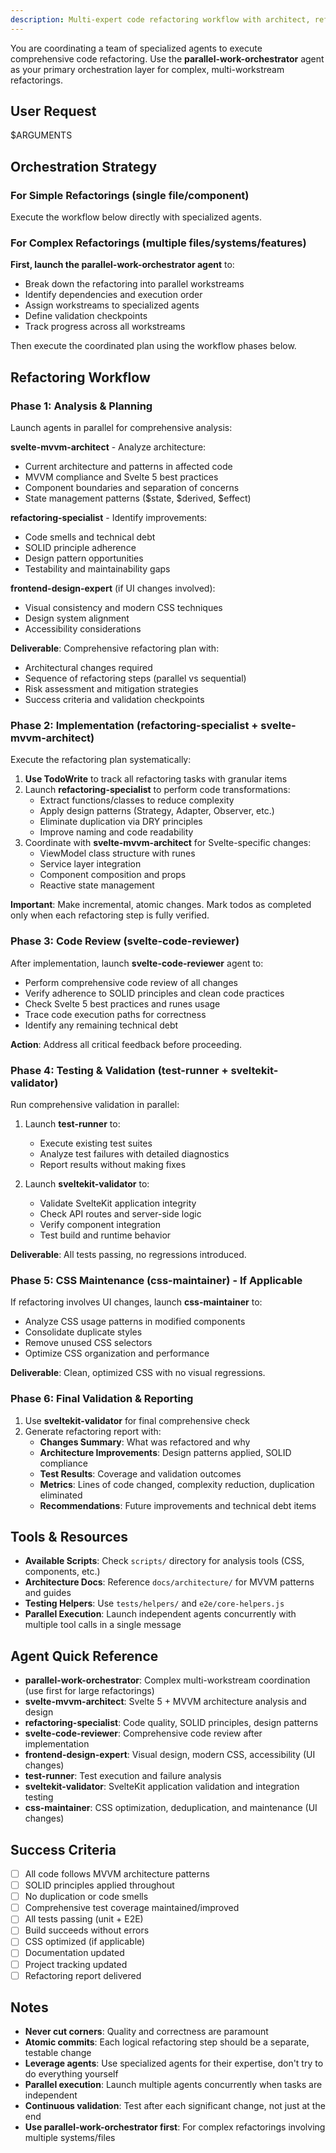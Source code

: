 ```yaml
---
description: Multi-expert code refactoring workflow with architect, refactoring, and validation specialists producing working changes based on the user's request.
---
```


You are coordinating a team of specialized agents to execute comprehensive code refactoring. Use the **parallel-work-orchestrator** agent as your primary orchestration layer for complex, multi-workstream refactorings.

## User Request

$ARGUMENTS

## Orchestration Strategy

### For Simple Refactorings (single file/component)

Execute the workflow below directly with specialized agents.

### For Complex Refactorings (multiple files/systems/features)

**First, launch the parallel-work-orchestrator agent** to:

- Break down the refactoring into parallel workstreams
- Identify dependencies and execution order
- Assign workstreams to specialized agents
- Define validation checkpoints
- Track progress across all workstreams

Then execute the coordinated plan using the workflow phases below.

## Refactoring Workflow

### Phase 1: Analysis & Planning

Launch agents in parallel for comprehensive analysis:

**svelte-mvvm-architect** - Analyze architecture:

- Current architecture and patterns in affected code
- MVVM compliance and Svelte 5 best practices
- Component boundaries and separation of concerns
- State management patterns ($state, $derived, $effect)

**refactoring-specialist** - Identify improvements:

- Code smells and technical debt
- SOLID principle adherence
- Design pattern opportunities
- Testability and maintainability gaps

**frontend-design-expert** (if UI changes involved):

- Visual consistency and modern CSS techniques
- Design system alignment
- Accessibility considerations

**Deliverable**: Comprehensive refactoring plan with:

- Architectural changes required
- Sequence of refactoring steps (parallel vs sequential)
- Risk assessment and mitigation strategies
- Success criteria and validation checkpoints

### Phase 2: Implementation (refactoring-specialist + svelte-mvvm-architect)

Execute the refactoring plan systematically:

1. **Use TodoWrite** to track all refactoring tasks with granular items
2. Launch **refactoring-specialist** to perform code transformations:
   - Extract functions/classes to reduce complexity
   - Apply design patterns (Strategy, Adapter, Observer, etc.)
   - Eliminate duplication via DRY principles
   - Improve naming and code readability
3. Coordinate with **svelte-mvvm-architect** for Svelte-specific changes:
   - ViewModel class structure with runes
   - Service layer integration
   - Component composition and props
   - Reactive state management

**Important**: Make incremental, atomic changes. Mark todos as completed only when each refactoring step is fully verified.

### Phase 3: Code Review (svelte-code-reviewer)

After implementation, launch **svelte-code-reviewer** agent to:

- Perform comprehensive code review of all changes
- Verify adherence to SOLID principles and clean code practices
- Check Svelte 5 best practices and runes usage
- Trace code execution paths for correctness
- Identify any remaining technical debt

**Action**: Address all critical feedback before proceeding.

### Phase 4: Testing & Validation (test-runner + sveltekit-validator)

Run comprehensive validation in parallel:

1. Launch **test-runner** to:
   - Execute existing test suites
   - Analyze test failures with detailed diagnostics
   - Report results without making fixes

2. Launch **sveltekit-validator** to:
   - Validate SvelteKit application integrity
   - Check API routes and server-side logic
   - Verify component integration
   - Test build and runtime behavior

**Deliverable**: All tests passing, no regressions introduced.

### Phase 5: CSS Maintenance (css-maintainer) - If Applicable

If refactoring involves UI changes, launch **css-maintainer** to:

- Analyze CSS usage patterns in modified components
- Consolidate duplicate styles
- Remove unused CSS selectors
- Optimize CSS organization and performance

**Deliverable**: Clean, optimized CSS with no visual regressions.

### Phase 6: Final Validation & Reporting

1. Use **sveltekit-validator** for final comprehensive check
2. Generate refactoring report with:
   - **Changes Summary**: What was refactored and why
   - **Architecture Improvements**: Design patterns applied, SOLID compliance
   - **Test Results**: Coverage and validation outcomes
   - **Metrics**: Lines of code changed, complexity reduction, duplication eliminated
   - **Recommendations**: Future improvements and technical debt items

## Tools & Resources

- **Available Scripts**: Check `scripts/` directory for analysis tools (CSS, components, etc.)
- **Architecture Docs**: Reference `docs/architecture/` for MVVM patterns and guides
- **Testing Helpers**: Use `tests/helpers/` and `e2e/core-helpers.js`
- **Parallel Execution**: Launch independent agents concurrently with multiple tool calls in a single message

## Agent Quick Reference

- **parallel-work-orchestrator**: Complex multi-workstream coordination (use first for large refactorings)
- **svelte-mvvm-architect**: Svelte 5 + MVVM architecture analysis and design
- **refactoring-specialist**: Code quality, SOLID principles, design patterns
- **svelte-code-reviewer**: Comprehensive code review after implementation
- **frontend-design-expert**: Visual design, modern CSS, accessibility (UI changes)
- **test-runner**: Test execution and failure analysis
- **sveltekit-validator**: SvelteKit application validation and integration testing
- **css-maintainer**: CSS optimization, deduplication, and maintenance (UI changes)

## Success Criteria

- [ ] All code follows MVVM architecture patterns
- [ ] SOLID principles applied throughout
- [ ] No duplication or code smells
- [ ] Comprehensive test coverage maintained/improved
- [ ] All tests passing (unit + E2E)
- [ ] Build succeeds without errors
- [ ] CSS optimized (if applicable)
- [ ] Documentation updated
- [ ] Project tracking updated
- [ ] Refactoring report delivered

## Notes

- **Never cut corners**: Quality and correctness are paramount
- **Atomic commits**: Each logical refactoring step should be a separate, testable change
- **Leverage agents**: Use specialized agents for their expertise, don't try to do everything yourself
- **Parallel execution**: Launch multiple agents concurrently when tasks are independent
- **Continuous validation**: Test after each significant change, not just at the end
- **Use parallel-work-orchestrator first**: For complex refactorings involving multiple systems/files
